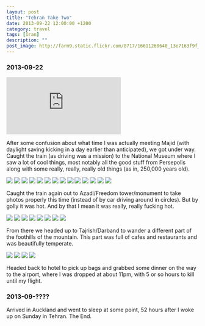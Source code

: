 ```yaml
---
layout: post
title: "Tehran Take Two"
date: 2013-09-22 12:00:00 +1200
category: travel
tags: [Iran]
description: ""
post_image: http://farm9.static.flickr.com/8717/16611260640_13e7163f9f_o.jpg
---
```

### 2013-09-22

<div class="google-maps">  
<iframe src="https://www.google.com/maps/d/embed?mid=zLNzl8v_LJ0w.kweff6le-yA0" frameborder="0" style="border:0"></iframe>  
</div>


After some confusion about what time I was actually meeting Majid (with
daylight saving kicking in a day earlier than anticipated), we got under
way. Caught the train (as driving was a mission) to the National Museum
where I saw a lot of cool things, most notably all the good stuff from
Persepolis along with some really, really, really old things (as in,
250,000 years old).

[![](http://farm8.static.flickr.com/7420/10097807345_8f991cc825_c.jpg)](http://farm8.static.flickr.com/7420/10097807345_2e737c1766_o.jpg)
[![](http://farm6.static.flickr.com/5465/10097772274_fae9d85692_c.jpg)](http://farm6.static.flickr.com/5465/10097772274_591e035260_o.jpg)
[![](http://farm8.static.flickr.com/7421/10097872293_3fe273a487_c.jpg)](http://farm8.static.flickr.com/7421/10097872293_b4b7db6d07_o.jpg)
[![](http://farm6.static.flickr.com/5515/10097774484_554c1f700a_c.jpg)](http://farm6.static.flickr.com/5515/10097774484_f514bdec28_o.jpg)
[![](http://farm8.static.flickr.com/7404/10097811825_7a5ef6b6f0_c.jpg)](http://farm8.static.flickr.com/7404/10097811825_68a7fde278_o.jpg)
[![](http://farm6.static.flickr.com/5496/10097777164_6b3f7c2b81_c.jpg)](http://farm6.static.flickr.com/5496/10097777164_13f6890c5c_o.jpg)
[![](http://farm6.static.flickr.com/5465/10097778714_5792cdee15_c.jpg)](http://farm6.static.flickr.com/5465/10097778714_a3011a836c_o.jpg)
[![](http://farm6.static.flickr.com/5458/10097780324_2291d14f5d_c.jpg)](http://farm6.static.flickr.com/5458/10097780324_d08ba20018_o.jpg)
[![](http://farm4.static.flickr.com/3671/10097782074_e58136a4af_c.jpg)](http://farm4.static.flickr.com/3671/10097782074_ab9cbab3ef_o.jpg)
[![](http://farm4.static.flickr.com/3782/10097783194_628084dfbd_c.jpg)](http://farm4.static.flickr.com/3782/10097783194_fb8505c9d1_o.jpg)
[![](http://farm4.static.flickr.com/3771/10097883453_609d66075f_c.jpg)](http://farm4.static.flickr.com/3771/10097883453_937f248716_o.jpg)
[![](http://farm3.static.flickr.com/2855/10097785764_3469b8fd8e_c.jpg)](http://farm3.static.flickr.com/2855/10097785764_526a010fbc_o.jpg)
[![](http://farm8.static.flickr.com/7428/10097859586_708a307480_c.jpg)](http://farm8.static.flickr.com/7428/10097859586_0fc1b81e8c_o.jpg)
[![](http://farm8.static.flickr.com/7372/10097887043_63a823f902_c.jpg)](http://farm8.static.flickr.com/7372/10097887043_05b37b4781_o.jpg)

Caught the train again out to Azadi/Freedom tower/monument to take
photos properly this time (instead of by car driving around in circles).
But by golly it was hot. And by that I mean it was really, really
fucking hot.

[![](http://farm6.static.flickr.com/5329/10097789224_970cb3b1bc_c.jpg)](http://farm6.static.flickr.com/5329/10097789224_e255c6d882_o.jpg)
[![](http://farm6.static.flickr.com/5535/10097826875_37c1d1137a_c.jpg)](http://farm6.static.flickr.com/5535/10097826875_588ed399ba_o.jpg)
[![](http://farm8.static.flickr.com/7434/10097890723_8b4c7b8eee_c.jpg)](http://farm8.static.flickr.com/7434/10097890723_dd5a1f67e4_o.jpg)
[![](http://farm4.static.flickr.com/3708/10097792484_9ed9f3eca0_c.jpg)](http://farm4.static.flickr.com/3708/10097792484_a4e77095da_o.jpg)
[![](http://farm4.static.flickr.com/3696/10097794754_b52691dd16_c.jpg)](http://farm4.static.flickr.com/3696/10097794754_90b1a3b676_o.jpg)
[![](http://farm3.static.flickr.com/2826/10097832745_525dcba305_c.jpg)](http://farm3.static.flickr.com/2826/10097832745_afa6d47e1a_o.jpg)
[![](http://farm6.static.flickr.com/5344/10097797904_f8b8708c9c_c.jpg)](http://farm6.static.flickr.com/5344/10097797904_c7b97c0cbb_o.jpg)
[![](http://farm4.static.flickr.com/3793/10097898693_27dd76b414_c.jpg)](http://farm4.static.flickr.com/3793/10097898693_57a37f8b38_o.jpg)

From there we headed up to Tajrish/Darband to wander a different part of
the foothills of the mountain. This part was full of cafes and
restaurants and was beautifully temperate.

[![](http://farm8.static.flickr.com/7438/10097899923_ff7d82e46b_c.jpg)](http://farm8.static.flickr.com/7438/10097899923_c1489c5aa8_o.jpg)
[![](http://farm6.static.flickr.com/5512/10097802374_e44b009020_c.jpg)](http://farm6.static.flickr.com/5512/10097802374_95c65085d6_o.jpg)
[![](http://farm8.static.flickr.com/7367/10097841525_f046d73464_c.jpg)](http://farm8.static.flickr.com/7367/10097841525_68fa9043d2_o.jpg)
[![](http://farm6.static.flickr.com/5333/10097807314_8f0f576eb1_c.jpg)](http://farm6.static.flickr.com/5333/10097807314_25c2942d3c_o.jpg)

Headed back to hotel to pick up bags and grabbed some dinner on the way
to the airport, where I was dropped at about 11pm, with 5 or so hours to
kill until my flight.

### 2013-09-????

Arrived in Auckland and went to sleep at some point, 52 hours after I
woke up on Sunday in Tehran. The End.
